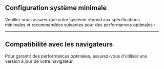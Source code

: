 ## Configuration système minimale

Veuillez vous assurer que votre système répond aux spécifications minimales et recommandées suivantes pour des performances optimales :

<GenericTable
:columns="[
{ title: '', field: '' },
{ title: 'Minimum', field: 'min' },
{ title: 'Recommended', field: 'rec' },
]"
:rows="[
{ '': 'CPU',  min: '2 x 1.8 GHz 64-bit (x64)', rec: '4 x 2.4 GHz 64-bit (x64)' },
{ '': 'RAM',    min: '4 GB', rec: '8 GB' },
{ '': 'Disk Space',  min: '3.5 GB pour un démarrage, 5 GB pour des mises à jour', rec: 'N/A' }
]"
/>


---

## Compatibilité avec les navigateurs

Pour garantir des performances optimales, assurez-vous d'utiliser une version à jour de votre navigateur.

<GenericTable
:columns="[
{ title: 'Navigators', field: 'navigator' },
{ title: 'Minimum version', field: 'minVersion' }
]"
:rows="[
{ navigator: 'Chrome',  minVersion: 'v120' },
{ navigator: 'Edge',    minVersion: 'v120' },
{ navigator: 'Safari',  minVersion: 'v17.2' },
{ navigator: 'Firefox', minVersion: 'v117' },
{ navigator: 'Opera',   minVersion: 'v106' }
]"
/>
